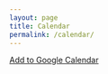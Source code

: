 ```yaml
---
layout: page
title: Calendar
permalink: /calendar/
---
```


<link href="/assets/fullcalendar-4.3.1/packages/core/main.css" rel="stylesheet" />
<link href='/assets/fullcalendar-4.3.1/packages/daygrid/main.css' rel='stylesheet' />
<link href='/assets/fullcalendar-4.3.1/packages/list/main.css' rel='stylesheet' />

<script src="/assets/fullcalendar-4.3.1/packages/core/main.js"></script>
<script src='/assets/fullcalendar-4.3.1/packages/daygrid/main.js'></script>
<script src="/assets/fullcalendar-4.3.1/packages/google-calendar/main.js"></script>
<script src='/assets/fullcalendar-4.3.1/packages/list/main.js'></script>

<script src="http://code.jquery.com/jquery-3.4.1.min.js"></script>

<script>

    document.addEventListener('DOMContentLoaded', function() {
        var calendarEl = document.getElementById('calendar');

        var calendar = new FullCalendar.Calendar(calendarEl, {
            header: {
                left: 'prev,next',
                center: 'title',
                right: 'dayGridMonth,listMonth',
            },
            plugins: [ 'dayGrid', 'list', 'googleCalendar' ],
            googleCalendarApiKey: '{{ site.gcalendar_api_key }}',
            events: {
                googleCalendarId: 'robotics@utmsu.ca'
            },
            fixedWeekCount: false
        });

        calendar.render();
        resizeWindow();
      });

    function resizeWindow() {
    	if (window.innerWidth < 400) {
    		$('.fc-header-toolbar h2').css({"font-size": "1em"})
  		} else if (window.innerWidth < 800) {
    		$('.fc-header-toolbar h2').css({"font-size": "1.5em"})
  		} else {
    		$('.fc-header-toolbar h2').css({"font-size": "2em"})
  		}
    };

    $(window).resize(function() {
    	resizeWindow();
	});

</script>

<style>
    .fc-unthemed td.fc-today {
        background-color: rgb(230, 249, 255);
    }
</style>

<div id="calendar"></div>

[Add to Google Calendar](https://calendar.google.com/calendar?cid=robotics@utmsu.ca)